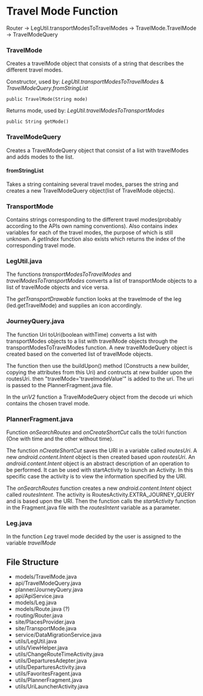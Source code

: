 # Travel Mode Function

Router -> LegUtil.transportModesToTravelModes -> TravelMode.TravelMode -> TravelModeQuery


### TravelMode
Creates a travelMode object that consists of a string that describes the different travel modes. 

Constructor, used by: *LegUtil.transportModesToTravelModes* & *TravelModeQuery.fromStringList*

```
public TravelMode(String mode)
```

Returns mode, used by: *LegUtil.travelModesToTransportModes*

```
public String getMode()
```

### TravelModeQuery
Creates a TravelModeQuery object that consist of a list with travelModes and adds modes to the list. 

#### fromStringList
Takes a string containing several travel modes, parses the string and creates a new TravelModeQuery object(list of TravelMode objects).  

### TransportMode
Contains strings corresponding to the different travel modes(probably according to the APIs own naming conventions). Also contains index variables for each of the travel modes, the purpose of which is still unknown. A *getIndex* function also exists which returns the index of the corresponding travel mode. 


### LegUtil.java
The functions *transportModesToTravelModes* and *travelModesToTransportModes* converts a list of transportMode objects to a list of travelMode objects and vice versa.  

The *getTransportDrawable* function looks at the travelmode of the leg (led.getTravelMode) and supplies an icon accordingly. 

### JourneyQuery.java
The function Uri toUri(boolean withTime) converts a list with transportModes objects to a list with travelMode objects through the transportModesToTravelModes function. A new travelModeQuery object is created based on the converted list of travelMode objects. 

The function then use the buildUpon() method (Constructs a new builder, copying the attributes from this Uri) and contructs at new builder upon the routesUri. then "travelMode='travelmodeValue'" is added to the uri. The uri is passed to the PlannerFragment.java file.

In the *uriV2* function a TravelModeQuery object from the decode uri which contains the chosen travel mode.

### PlannerFragment.java
Function *onSearchRoutes* and *onCreateShortCut* calls the toUri function (One with time and the other without time). 

The function *nCreateShortCut* saves the URI in a variable called *routesUri*. A new *android.content.Intent* object is then created based upon *routesUri*. An *android.content.Intent* object is an abstract description of an operation to be performed. It can be used with startActivity to launch an Activity. In this specific case the activity is to view the information specified by the URI. 

The *onSearchRoutes* function creates a new *android.content.Intent* object called *routesIntent*. The activity is RoutesActivity.EXTRA_JOURNEY_QUERY and is based upon the URI. Then the function calls  the *startActivity* function in the Fragment.java file with the *routesIntent* variable as a parameter. 

### Leg.java
In the function *Leg* travel mode decided by the user is assigned to the variable *travelMode* 

 


## File Structure

* models/TravelMode.java
* api/TravelModeQuery.java
* planner/JourneyQuery.java
* api/ApiService.java
* models/Leg.java
* models/Route.java (?)
* routing/Router.java 
* site/PlacesProvider.java
* site/TransportMode.java
* service/DataMigrationService.java
* utils/LegUtil.java
* utils/ViewHelper.java
* utils/ChangeRouteTimeActivity.java
* utils/DeparturesAdepter.java
* utils/DeparturesActivity.java
* utils/FavoritesFragent.java
* utils/PlannerFragment.java
* utils/UriLauncherActivity.java



